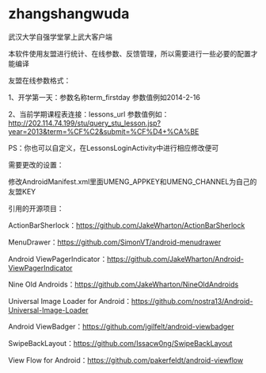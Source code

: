 zhangshangwuda
==============

武汉大学自强学堂掌上武大客户端

本软件使用友盟进行统计、在线参数、反馈管理，所以需要进行一些必要的配置才能编译

友盟在线参数格式：

1、开学第一天：参数名称term_firstday	参数值例如2014-2-16

2、当前学期课程表连接：lessons_url	参数值例如：http://202.114.74.199/stu/query_stu_lesson.jsp?year=2013&term=%CF%C2&submit=%CF%D4+%CA%BE

PS：你也可以自定义，在LessonsLoginActivity中进行相应修改便可

需要更改的设置：

修改AndroidManifest.xml里面UMENG_APPKEY和UMENG_CHANNEL为自己的友盟KEY

引用的开源项目：

ActionBarSherlock：https://github.com/JakeWharton/ActionBarSherlock

MenuDrawer：https://github.com/SimonVT/android-menudrawer

Android ViewPagerIndicator：https://github.com/JakeWharton/Android-ViewPagerIndicator

Nine Old Androids：https://github.com/JakeWharton/NineOldAndroids

Universal Image Loader for Android：https://github.com/nostra13/Android-Universal-Image-Loader

Android ViewBadger：https://github.com/jgilfelt/android-viewbadger

SwipeBackLayout：https://github.com/Issacw0ng/SwipeBackLayout

View Flow for Android：https://github.com/pakerfeldt/android-viewflow